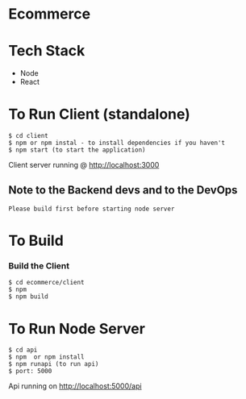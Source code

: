 # Ecommerce

# Tech Stack

- Node
- React

# To Run Client (standalone)

    $ cd client
    $ npm or npm instal - to install dependencies if you haven't
    $ npm start (to start the application)

Client server running @ <a href='http://localhost:3000'>http://localhost:3000</a>

## Note to the Backend devs and to the DevOps

    Please build first before starting node server

# To Build

### Build the Client

    $ cd ecommerce/client
    $ npm
    $ npm build


# To Run Node Server

    $ cd api
    $ npm  or npm install
    $ npm runapi (to run api)
    $ port: 5000

Api running on <a href='http://localhost:5000'>http://localhost:5000/api</a>
